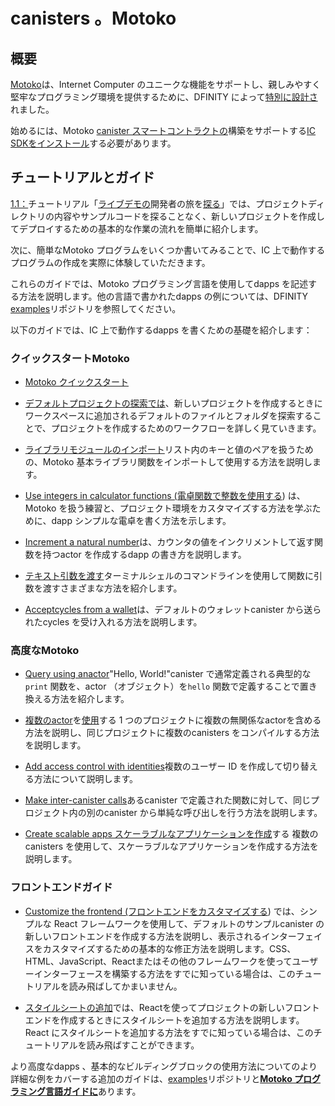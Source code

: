 # canisters 。Motoko

## 概要

[Motoko](/motoko/main/motoko.md)は、Internet Computer のユニークな機能をサポートし、親しみやすく堅牢なプログラミング環境を提供するために、DFINITY によって[特別に設計さ](https://stackoverflow.blog/2020/08/24/motoko-the-language-that-turns-the-web-into-a-computer/)れました。

始めるには、Motoko [canister スマートコントラクトの](https://internetcomputer.org/how-it-works/architecture-of-the-internet-computer/#canister-smart-contracts)構築をサポートする[IC SDKをインストール](../../setup/install/index.mdx)する必要があります。

## チュートリアルとガイド

[1.1：](/docs/tutorials/developer-journey/level-1/1.1-live-demo.md)チュートリアル「[ライブデモの](/docs/tutorials/developer-journey/level-1/1.1-live-demo.md)開発者の旅を[探る](/docs/tutorials/developer-journey/level-1/1.1-live-demo.md)」では、プロジェクトディレクトリの内容やサンプルコードを探ることなく、新しいプロジェクトを作成してデプロイするための基本的な作業の流れを簡単に紹介します。

次に、簡単なMotoko プログラムをいくつか書いてみることで、IC 上で動作するプログラムの作成を実際に体験していただきます。

これらのガイドでは、Motoko プログラミング言語を使用してdapps を記述する方法を説明します。他の言語で書かれたdapps の例については、DFINITY [examples](https://github.com/dfinity/examples)リポジトリを参照してください。

以下のガイドでは、IC 上で動作するdapps を書くための基礎を紹介します：

### クイックスタートMotoko

- [Motoko クイックスタート](./at-a-glance.md)

- [デフォルトプロジェクトの探索では](./explore-templates.md)、新しいプロジェクトを作成するときにワークスペースに追加されるデフォルトのファイルとフォルダを探索することで、プロジェクトを作成するためのワークフローを詳しく見ていきます。

- [ライブラリモジュールのインポート](./phonebook.md)リスト内のキーと値のペアを扱うための、Motoko 基本ライブラリ関数をインポートして使用する方法を説明します。

- [Use integers in calculator functions (電卓関数で整数を使用する](./calculator.md)) は、Motoko を扱う練習と、プロジェクト環境をカスタマイズする方法を学ぶために、dapp シンプルな電卓を書く方法を示します。

- [Increment a natural number](./counter-tutorial.md)は、カウンタの値をインクリメントして返す関数を持つactor を作成するdapp の書き方を説明します。

- [テキスト引数を渡す](./hello-location.md)ターミナルシェルのコマンドラインを使用して関数に引数を渡すさまざまな方法を紹介します。

- [Acceptcycles from a wallet](./simple-cycles.md)は、デフォルトのウォレットcanister から送られたcycles を受け入れる方法を説明します。

### 高度なMotoko

- [Query using anactor](./define-an-actor.md)"Hello, World\!"canister で通常定義される典型的な`print` 関数を、actor （オブジェクト）を`hello` 関数で定義することで置き換える方法を紹介します。

- [複数のactor](./multiple-actors.md)を[使用](./multiple-actors.md)する 1 つのプロジェクトに複数の無関係なactorを含める方法を説明し、同じプロジェクトに複数のcanisters をコンパイルする方法を説明します。

- [Add access control with identities](./access-control.md)複数のユーザー ID を作成して切り替える方法について説明します。

- [Make inter-canister calls](./intercanister-calls.md)あるcanister で定義された関数に対して、同じプロジェクト内の別のcanister から単純な呼び出しを行う方法を説明します。

- [Create scalable apps スケーラブルなアプリケーションを作成](./scalability-cancan.md)する 複数のcanisters を使用して、スケーラブルなアプリケーションを作成する方法を説明します。

### フロントエンドガイド

- [Customize the frontend (フロントエンドをカスタマイズする](../../frontend/custom-frontend.md)) では、シンプルな React フレームワークを使用して、デフォルトのサンプルcanister の新しいフロントエンドを作成する方法を説明し、表示されるインターフェイスをカスタマイズするための基本的な修正方法を説明します。CSS、HTML、JavaScript、Reactまたはその他のフレームワークを使ってユーザーインターフェースを構築する方法をすでに知っている場合は、このチュートリアルを読み飛ばしてかまいません。

- [スタイルシートの追加](../../frontend/add-stylesheet.md)では、Reactを使ってプロジェクトの新しいフロントエンドを作成するときにスタイルシートを追加する方法を説明します。React にスタイルシートを追加する方法をすでに知っている場合は、このチュートリアルを読み飛ばすことができます。

より高度なdapps 、基本的なビルディングブロックの使用方法についてのより詳細な例をカバーする追加のガイドは、[examples](https://github.com/dfinity/examples)リポジトリと[**Motoko プログラミング言語ガイドに**](/motoko/main/about-this-guide.md)あります。

<!---
# Introduction to developing canisters in Motoko

## Overview

[Motoko](/motoko/main/motoko.md) was [specifically designed](https://stackoverflow.blog/2020/08/24/motoko-the-language-that-turns-the-web-into-a-computer/) by DFINITY to support the unique features of the Internet Computer and to provide a familiar yet robust programming environment.

To get started, one should [install the IC SDK](../../setup/install/index.mdx) which supports building Motoko [canister smart contracts](https://internetcomputer.org/how-it-works/architecture-of-the-internet-computer/#canister-smart-contracts).

## Tutorials and guides

The [1.1: Exploring a live demo](/docs/tutorials/developer-journey/level-1/1.1-live-demo.md) developer journey tutorial provides a simplified introduction to the basic work flow for creating and deploying a new project without exploring the contents of the project directory or sample code.

Next, we’ll explore writing a few simple Motoko programs to give you hands-on experience creating programs that run on the IC.

These guides illustrate how to write dapps using the Motoko programming language. For additional examples of dapps written in other languages, see the DFINITY [examples](https://github.com/dfinity/examples) repository.

The following guides introduce the basics for writing dapps that run on the IC:

### Getting started with Motoko

-   [Motoko quick start](./at-a-glance.md)

-   [Explore the default project](./explore-templates.md) takes a closer look at the work flow for creating projects by exploring the default files and folders that are added to your workspace when you create a new project.

-   [Import library modules](./phonebook.md) illustrates how to import and use a few basic Motoko base library functions for working with key-value pairs in a list.

-   [Use integers in calculator functions](./calculator.md) shows you how to write a simple calculator dapp for more practice working with Motoko and to learn more about how you can customize your project environment.

-   [Increment a natural number](./counter-tutorial.md) guides you through the process of writing a dapp that creates an actor with functions to increment and return the value of a counter.

-   [Pass text arguments](./hello-location.md) introduces different ways you can pass arguments to a function using the command-line in a terminal shell.

-   [Accept cycles from a wallet](./simple-cycles.md) illustrates how to accept cycles sent from the default wallet canister.

### Advanced Motoko

-   [Query using an actor](./define-an-actor.md) highlights how to replace the typical `print` function usually defined in a "Hello, World!" canister by defining an actor (object) with a `hello` function.

-   [Use multiple actors](./multiple-actors.md) describes how to include multiple unrelated actors in a single project to illustrate how you can compile multiple canisters for the same project.

-   [Add access control with identities](./access-control.md) describes how to create and switch between multiple user identities.

-   [Make inter-canister calls](./intercanister-calls.md) illustrates how to make simple calls to functions defined in one canister from another canister in the same project.

-   [Create scalable apps](./scalability-cancan.md) describes using multiple canisters to create applications that scale.

### Frontend guides

-   [Customize the frontend](../../frontend/custom-frontend.md) illustrates using a simple React framework to create a new frontend for the default sample canister and guides you through some basic modifications to customize the interface displayed. If you already know how to use CSS, HTML, JavaScript, and React or other frameworks to build your user interface, you can skip this tutorial.

-   [Add a stylesheet](../../frontend/add-stylesheet.md) illustrates how to add a stylesheet when you use React to create a new frontend for your project. If you already know how to add stylesheets to React, you can skip this tutorial.

Additional guides covering more advanced dapps and more detailed examples of how to use the basic building blocks are available in the [examples](https://github.com/dfinity/examples) repository and [**Motoko programming language guide**](/motoko/main/about-this-guide.md).

-->
